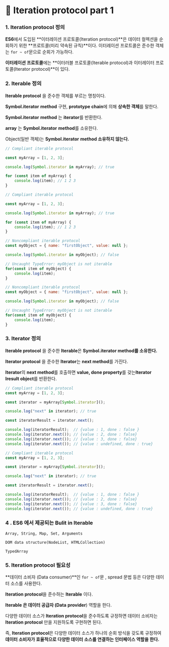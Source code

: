 # 📄 Iteration protocol part 1

### 1. Iteration protocol 정의

**ES6**에서 도입된 **이터레이션 프로토콜\(Iteration protocol\)**은 데이터 컬렉션을 순회하기 위한 **프로트콜\(미리 약속된 규칙\)**이다. 이터레이션 프로트콜은 준수한 객체는 `for ~ of`문으로 순회가 가능하다.

**이터레이션 프로토콜**에는 **이터러블 프로토콜\(Iterable protocol\)과 이터레이터 프로토콜\(Iterator protocol\)**이 있다.

### 2. It**erable 정의**

**Iterable protocol** 을 준수한 객체를 부르는 명칭이다.

**Symbol.iterator** **method** 구현, **prototype chain**에 의해 **상속한 객체**를 말한다.

**Symbol.iterator** **method** 는 **iterator**를 반환한다.

**array** 는 **Symbol.iterator** **method**를 소유한다.

Object\(일반 객체\)는 **Symbol.iterator** **method 소유하지 않는다.**

```javascript
// Compliant iterable protocol

const myArray = [1, 2, 3];

console.log(Symbol.iterator in myArray); // true

for (const item of myArray) {
	console.log(item); // 1 2 3
}
```

```javascript
// Compliant iterable protocol

const myArray = [1, 2, 3];

console.log(Symbol.iterator in myArray); // true

for (const item of myArray) {
	console.log(item); // 1 2 3
}
```

```javascript
// Noncompliant iterable protocol
const myObject = { name: "firstObject", value: null };

console.log(Symbol.iterator in myObject); // false

// Uncaught TypeError: myObject is not iterable
for(const item of myObject) {
	console.log(item);
}
```

```javascript
// Noncompliant iterable protocol
const myObject = { name: "firstObject", value: null };

console.log(Symbol.iterator in myObject); // false

// Uncaught TypeError: myObject is not iterable
for(const item of myObject) {
	console.log(item);
}
```

### 3. I**terator 정의**

**Iterable protocol** 을 준수한 **Iterable**은 **Symbol.iterator method를 소유한다.**

**Iterator protocol** 을 준수한 **Iterator**는 **next method**를 가진다.

**Iterator**의 **next method**를 호출하면 **value, done property**를 갖는**Iterator Iresult object**를 반환한다.

```javascript
// Compliant iterable protocol
const myArray = [1, 2, 3];

const iterator = myArray[Symbol.iterator]();

console.log("next" in iterator); // true

const iteratorResult = iterator.next();

console.log(iteratorResult);  // {value : 1, done : false }
console.log(iterator.next()); // {value : 2, done : false}
console.log(iterator.next()); // {value : 3, done : false}
console.log(iterator.next()); // {value : undefined, done : true}
```

```javascript
// Compliant iterable protocol
const myArray = [1, 2, 3];

const iterator = myArray[Symbol.iterator]();

console.log("next" in iterator); // true

const iteratorResult = iterator.next();

console.log(iteratorResult);  // {value : 1, done : false }
console.log(iterator.next()); // {value : 2, done : false}
console.log(iterator.next()); // {value : 3, done : false}
console.log(iterator.next()); // {value : undefined, done : true}
```

### 4 . ES6 에서 제공되는 Bulit in **Iterable**

`Array, String, Map, Set, Arguments`

`DOM data structure(NodeList, HTMLCollection)`

`TypedArray`

### 5. Iteration protocol 필요성

**데이터 소비자 \(Data consumer\)**인 `for ~ of`문 , spread 문법 등은 다양한 데이터 소스를 사용한다.

**Iteration protocol**을 준수하는 **Iterable** 이다.

**Iterable 은 데이터 공급자 \(Data** **provider**\) 역할을 한다.

다양한 데이터 소스가 **Iteration protocol**을 준수하도록 규정하면 데이터 소비자는 **Iteration protocol** 만을 지원하도록 구현하면 된다.

즉, **Iteration protocol**은 다양한 데이터 소스가 하나의 순회 방식을 갖도록 규정하여 **데이터 소비자가 효율적으로 다양한 데이터 소스를 연결하는 인터페이스 역할을 한다.**

